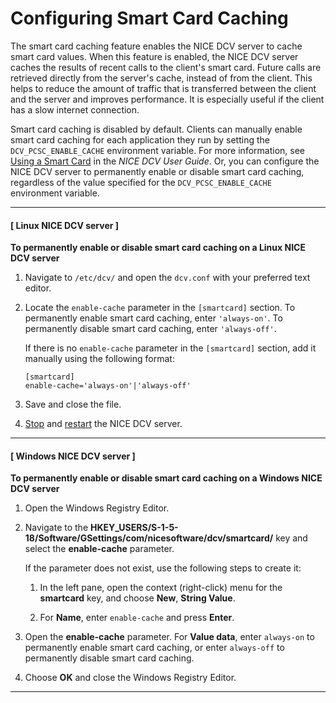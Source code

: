 # Configuring Smart Card Caching<a name="manage-smart-card"></a>

The smart card caching feature enables the NICE DCV server to cache smart card values\. When this feature is enabled, the NICE DCV server caches the results of recent calls to the client's smart card\. Future calls are retrieved directly from the server's cache, instead of from the client\. This helps to reduce the amount of traffic that is transferred between the client and the server and improves performance\. It is especially useful if the client has a slow internet connection\.

Smart card caching is disabled by default\. Clients can manually enable smart card caching for each application they run by setting the `DCV_PCSC_ENABLE_CACHE` environment variable\. For more information, see [Using a Smart Card](https://docs.aws.amazon.com/dcv/latest/userguide/using-smartcard.html) in the *NICE DCV User Guide*\. Or, you can configure the NICE DCV server to permanently enable or disable smart card caching, regardless of the value specified for the `DCV_PCSC_ENABLE_CACHE` environment variable\.

------
#### [ Linux NICE DCV server ]

**To permanently enable or disable smart card caching on a Linux NICE DCV server**

1. Navigate to `/etc/dcv/` and open the `dcv.conf` with your preferred text editor\.

1. Locate the `enable-cache` parameter in the `[smartcard]` section\. To permanently enable smart card caching, enter `'always-on'`\. To permanently disable smart card caching, enter `'always-off'`\.

   If there is no `enable-cache` parameter in the `[smartcard]` section, add it manually using the following format:

   ```
   [smartcard]
   enable-cache='always-on'|'always-off'
   ```

1. Save and close the file\.

1. [Stop](manage-stop.md) and [restart](manage-start.md) the NICE DCV server\.

------
#### [ Windows NICE DCV server ]

**To permanently enable or disable smart card caching on a Windows NICE DCV server**

1. Open the Windows Registry Editor\.

1. Navigate to the **HKEY\_USERS/S\-1\-5\-18/Software/GSettings/com/nicesoftware/dcv/smartcard/** key and select the **enable\-cache** parameter\.

   If the parameter does not exist, use the following steps to create it:

   1. In the left pane, open the context \(right\-click\) menu for the **smartcard** key, and choose **New**, **String Value**\.

   1. For **Name**, enter `enable-cache` and press **Enter**\.

1. Open the **enable\-cache** parameter\. For **Value data**, enter `always-on` to permanently enable smart card caching, or enter `always-off` to permanently disable smart card caching\.

1. Choose **OK** and close the Windows Registry Editor\.

------